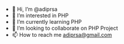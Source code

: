 - 👋 Hi, I’m @adiprsa
- 👀 I’m interested in PHP
- 🌱 I’m currently learning PHP
- 💞️ I’m looking to collaborate on PHP Project
- 📫 How to reach me adiprsa@gmail.com

<!---
adiprsa/adiprsa is a ✨ special ✨ repository because its `README.md` (this file) appears on your GitHub profile.
You can click the Preview link to take a look at your changes.
--->
